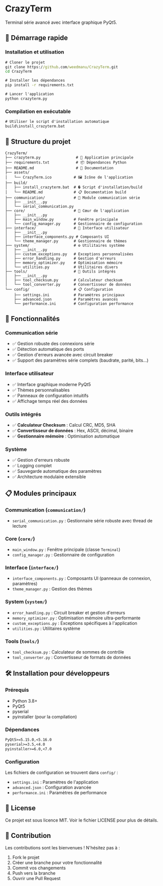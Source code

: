 # CrazyTerm

Terminal série avancé avec interface graphique PyQt5.

## 🚀 Démarrage rapide

### Installation et utilisation
```cmd
# Cloner le projet
git clone https://github.com/weedmanu/CrazyTerm.git
cd CrazyTerm

# Installer les dépendances
pip install -r requirements.txt

# Lancer l'application
python crazyterm.py
```

### Compilation en exécutable
```cmd
# Utiliser le script d'installation automatique
build\install_crazyterm.bat
```

## 📁 Structure du projet

```
CrazyTerm/
├── crazyterm.py                # 🎯 Application principale
├── requirements.txt            # 📦 Dépendances Python
├── README.md                   # 📖 Documentation
├── assets/
│   └── CrazyTerm.ico          # 🖼️ Icône de l'application
├── build/
│   ├── install_crazyterm.bat  # �️ Script d'installation/build
│   └── README.md              # 📋 Documentation build
├── communication/             # 📡 Module communication série
│   ├── __init__.py
│   └── serial_communication.py
├── core/                      # 🧠 Cœur de l'application
│   ├── __init__.py
│   ├── main_window.py         # Fenêtre principale
│   └── config_manager.py      # Gestionnaire de configuration
├── interface/                 # 🎨 Interface utilisateur
│   ├── __init__.py
│   ├── interface_components.py # Composants UI
│   └── theme_manager.py       # Gestionnaire de thèmes
├── system/                    # ⚙️ Utilitaires système
│   ├── __init__.py
│   ├── custom_exceptions.py   # Exceptions personnalisées
│   ├── error_handling.py      # Gestion d'erreurs
│   ├── memory_optimizer.py    # Optimisation mémoire
│   └── utilities.py           # Utilitaires divers
├── tools/                     # 🔧 Outils intégrés
│   ├── __init__.py
│   ├── tool_checksum.py       # Calculateur checksum
│   └── tool_converter.py      # Convertisseur de données
└── config/                    # 📋 Configuration
    ├── settings.ini           # Paramètres principaux
    ├── advanced.json          # Paramètres avancés
    └── performance.ini        # Configuration performance
```

## 🔧 Fonctionnalités

### Communication série
- ✅ Gestion robuste des connexions série
- ✅ Détection automatique des ports
- ✅ Gestion d'erreurs avancée avec circuit breaker
- ✅ Support des paramètres série complets (baudrate, parité, bits...)

### Interface utilisateur
- ✅ Interface graphique moderne PyQt5
- ✅ Thèmes personnalisables
- ✅ Panneaux de configuration intuitifs
- ✅ Affichage temps réel des données

### Outils intégrés
- ✅ **Calculateur Checksum** : Calcul CRC, MD5, SHA
- ✅ **Convertisseur de données** : Hex, ASCII, décimal, binaire
- ✅ **Gestionnaire mémoire** : Optimisation automatique

### Système
- ✅ Gestion d'erreurs robuste
- ✅ Logging complet
- ✅ Sauvegarde automatique des paramètres
- ✅ Architecture modulaire extensible

## 📋 Modules principaux

### Communication (`communication/`)
- `serial_communication.py` : Gestionnaire série robuste avec thread de lecture

### Core (`core/`)
- `main_window.py` : Fenêtre principale (classe `Terminal`)
- `config_manager.py` : Gestionnaire de configuration

### Interface (`interface/`)
- `interface_components.py` : Composants UI (panneaux de connexion, paramètres)
- `theme_manager.py` : Gestion des thèmes

### System (`system/`)
- `error_handling.py` : Circuit breaker et gestion d'erreurs
- `memory_optimizer.py` : Optimisation mémoire ultra-performante
- `custom_exceptions.py` : Exceptions spécifiques à l'application
- `utilities.py` : Utilitaires système

### Tools (`tools/`)
- `tool_checksum.py` : Calculateur de sommes de contrôle
- `tool_converter.py` : Convertisseur de formats de données

## 🛠️ Installation pour développeurs

### Prérequis
- Python 3.8+
- PyQt5
- pyserial
- pyinstaller (pour la compilation)

### Dépendances
```txt
PyQt5>=5.15.0,<5.16.0
pyserial>=3.5,<4.0
pyinstaller>=6.0,<7.0
```

### Configuration
Les fichiers de configuration se trouvent dans `config/` :
- `settings.ini` : Paramètres de l'application
- `advanced.json` : Configuration avancée
- `performance.ini` : Paramètres de performance

## 📄 License

Ce projet est sous licence MIT. Voir le fichier LICENSE pour plus de détails.

## 🤝 Contribution

Les contributions sont les bienvenues ! N'hésitez pas à :
1. Fork le projet
2. Créer une branche pour votre fonctionnalité
3. Commit vos changements
4. Push vers la branche
5. Ouvrir une Pull Request
